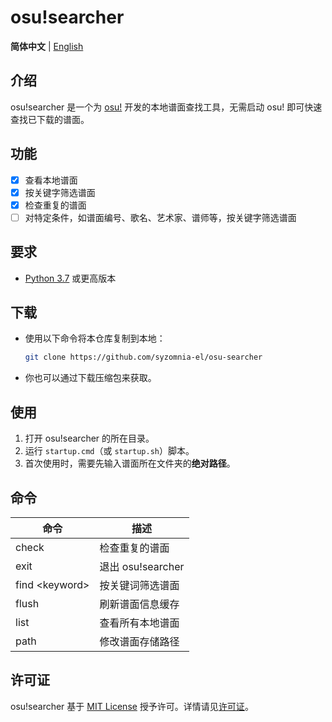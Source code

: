 # osu!searcher

**简体中文** | [English](README_en.md)

## 介绍

osu!searcher 是一个为 [osu!](https://osu.ppy.sh) 开发的本地谱面查找工具，无需启动 osu! 即可快速查找已下载的谱面。

## 功能

- [x] 查看本地谱面
- [x] 按关键字筛选谱面
- [x] 检查重复的谱面
- [ ] 对特定条件，如谱面编号、歌名、艺术家、谱师等，按关键字筛选谱面

## 要求

- [Python 3.7](https://www.python.org/downloads) 或更高版本

## 下载

- 使用以下命令将本仓库复制到本地：
  ```bash
  git clone https://github.com/syzomnia-el/osu-searcher
  ```
- 你也可以通过下载压缩包来获取。

## 使用

1. 打开 osu!searcher 的所在目录。
2. 运行 `startup.cmd`（或 `startup.sh`）脚本。
3. 首次使用时，需要先输入谱面所在文件夹的**绝对路径**。

## 命令

| 命令                   | 描述              |
|----------------------|-----------------|
| check                | 检查重复的谱面         |
| exit                 | 退出 osu!searcher |
| find &lt;keyword&gt; | 按关键词筛选谱面        |
| flush                | 刷新谱面信息缓存        |
| list                 | 查看所有本地谱面        |
| path                 | 修改谱面存储路径        |

## 许可证

osu!searcher 基于 [MIT License](https://opensource.org/licenses/MIT) 授予许可。详情请见[许可证](LICENSE)。